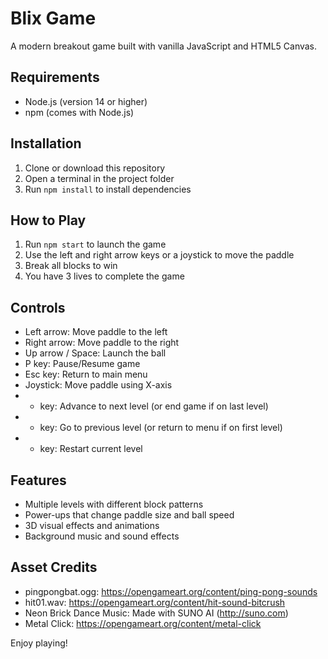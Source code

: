 # Blix Game

A modern breakout game built with vanilla JavaScript and HTML5 Canvas.

## Requirements

- Node.js (version 14 or higher)
- npm (comes with Node.js)

## Installation

1. Clone or download this repository
2. Open a terminal in the project folder
3. Run `npm install` to install dependencies

## How to Play

1. Run `npm start` to launch the game
2. Use the left and right arrow keys or a joystick to move the paddle
3. Break all blocks to win
4. You have 3 lives to complete the game

## Controls

- Left arrow: Move paddle to the left
- Right arrow: Move paddle to the right
- Up arrow / Space: Launch the ball
- P key: Pause/Resume game
- Esc key: Return to main menu
- Joystick: Move paddle using X-axis
- + key: Advance to next level (or end game if on last level)
- - key: Go to previous level (or return to menu if on first level)
- * key: Restart current level

## Features

- Multiple levels with different block patterns
- Power-ups that change paddle size and ball speed
- 3D visual effects and animations
- Background music and sound effects

## Asset Credits

- pingpongbat.ogg: https://opengameart.org/content/ping-pong-sounds
- hit01.wav: https://opengameart.org/content/hit-sound-bitcrush
- Neon Brick Dance Music: Made with SUNO AI (http://suno.com)
- Metal Click: https://opengameart.org/content/metal-click

Enjoy playing! 
